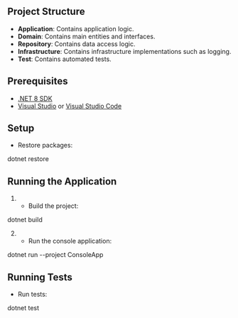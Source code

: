 
## Project Structure

- **Application**: Contains application logic.
- **Domain**: Contains main entities and interfaces.
- **Repository**: Contains data access logic.
- **Infrastructure**: Contains infrastructure implementations such as logging.
- **Test**: Contains automated tests.

## Prerequisites

- [.NET 8 SDK](https://dotnet.microsoft.com/download/dotnet/8.0)
- [Visual Studio](https://visualstudio.microsoft.com/) or [Visual Studio Code](https://code.visualstudio.com/)

## Setup

- Restore packages:

 dotnet restore
 
## Running the Application

1. - Build the project:

 dotnet build
 
2. - Run the console application:

 dotnet run --project ConsoleApp
 
## Running Tests

- Run tests:

 dotnet test
 